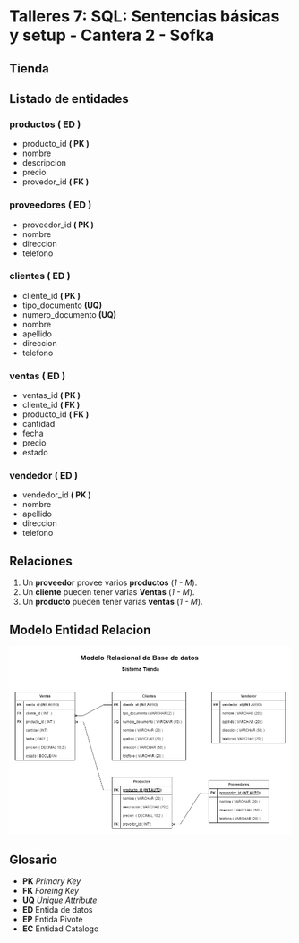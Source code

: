 # Talleres 7: SQL: Sentencias básicas y setup - Cantera 2 - Sofka


## Tienda

## Listado de entidades

### productos  **( ED )**  <!-- Entidad de datos -->
- producto_id  **( PK )** <!-- Llave primaria -->
- nombre
- descripcion
- precio
- provedor_id  **( FK )**  <!-- Llave foranea -->


### proveedores **( ED )**  <!-- Entidad de datos -->
- proveedor_id  **( PK )** <!-- Llave primaria -->
- nombre
- direccion
- telefono

### clientes        **( ED )**  <!-- Entidad de datos -->
- cliente_id        **( PK )** <!-- Llave primaria -->
- tipo_documento    **(UQ)**  <!-- Campo unico --> 
- numero_documento  **(UQ)**  <!-- Campo unico -->
- nombre
- apellido
- direccion
- telefono

### ventas    **( ED )**  <!-- Entidad de datos -->
- ventas_id   **( PK )** <!-- Llave primaria -->
- cliente_id  **( FK )**  <!-- Llave foranea -->
- producto_id **( FK )**  <!-- Llave foranea -->
- cantidad
- fecha
- precio
- estado

### vendedor      **( ED )**  <!-- Entidad de datos -->
- vendedor_id     **( PK )** <!-- Llave primaria -->
- nombre   
- apellido   
- direccion
- telefono

## Relaciones

1. Un **proveedor** provee varios **productos**     (_1 - M_).
1. Un **cliente** pueden tener varias **Ventas**    (_1 - M_).
1. Un **producto** pueden tener varias **ventas**   (_1 - M_).


## Modelo Entidad Relacion 

![](./Modelo-Entida-Relacion.png)




## Glosario

- **PK**  _Primary Key_ 
- **FK**  _Foreing Key_ 
- **UQ**  _Unique Attribute_
- **ED**  Entida de datos 
- **EP**  Entida Pivote 
- **EC**  Entidad Catalogo 